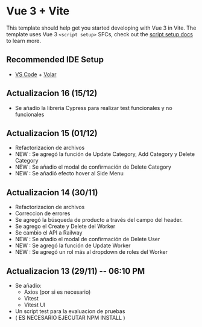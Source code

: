 # Vue 3 + Vite

This template should help get you started developing with Vue 3 in Vite. The template uses Vue 3 `<script setup>` SFCs, check out the [script setup docs](https://v3.vuejs.org/api/sfc-script-setup.html#sfc-script-setup) to learn more.

## Recommended IDE Setup

- [VS Code](https://code.visualstudio.com/) + [Volar](https://marketplace.visualstudio.com/items?itemName=Vue.volar)

## Actualizacion 16 (15/12)
- Se añadio la libreria Cypress para realizar test funcionales y no funcionales

## Actualizacion 15 (01/12)
- Refactorizacion de archivos
- NEW : Se agregó la función de Update Category, Add Category y Delete Category
- NEW : Se añadio el modal de confirmación de Delete Category
- NEW : Se añadió efecto hover al Side Menu

## Actualizacion 14 (30/11)
- Refactorizacion de archivos
- Correccion de errores
- Se agregó la búsqueda de producto a través del campo del header.
- Se agrego el Create y Delete del Worker
- Se cambio el API a Railway
- NEW : Se añadio el modal de confirmación de Delete User
- NEW : Se agregó la función de Update Worker
- NEW : Se agregó un rol más al dropdown de roles del Worker 

## Actualizacion 13 (29/11) -- 06:10 PM
- Se añadio:
    - Axios (por si es necesario)
    - Vitest
    - Vitest UI
- Un script test para la evaluacion de pruebas
- ( ES NECESARIO EJECUTAR NPM INSTALL )



